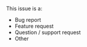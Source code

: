 This issue is a: <!-- delete as appropriate -->

- Bug report
- Feature request
- Question / support request
- Other

<!-- BUG REPORT? – REMOVE THIS LINE

## Expected behavior
I expected...

## Actual behavior
What actually happened was...

## Steps to reproduce behavior
1. First do this...
1. Then this...
1. Then this...

## Demo
https://codesandbox.io/s/wwp7n7rr47

## Link to repository/example of behavior
[link to example]()

BUG REPORT? – REMOVE THIS LINE -->



<!-- FEATURE REQUEST? – REMOVE THIS LINE

## Description
It would be nice if...

FEATURE REQUEST? – REMOVE THIS LINE -->



<!-- QUESTION/SUPPORT REQUEST? – REMOVE THIS LINE

## Description
For some reason I can't get it to work right...

QUESTION/SUPPORT REQUEST? – REMOVE THIS LINE -->
